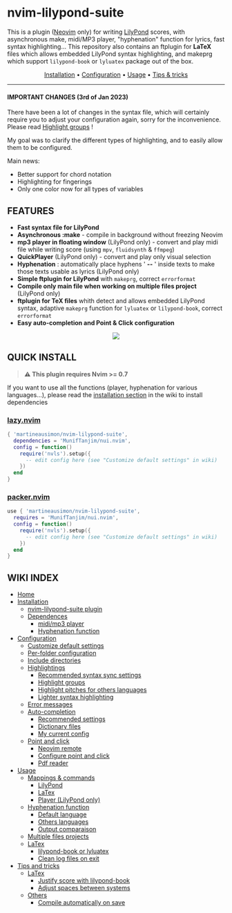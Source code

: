 # nvim-lilypond-suite

This is a plugin ([Neovim](https://github.com/neovim/neovim) only) for writing [LilyPond](https://lilypond.org/index.html) scores, with asynchronous make, midi/MP3 player, "hyphenation" function for lyrics, fast syntax highlighting... This repository also contains an ftplugin for **LaTeX** files which allows embedded LilyPond syntax highlighting, and makeprg which support `lilypond-book` or `lyluatex` package out of the box.

<p align=center>
   <a href="https://github.com/martineausimon/nvim-lilypond-suite/wiki/1.-Installation">Installation</a> • <a href="https://github.com/martineausimon/nvim-lilypond-suite/wiki/2.-Configuration">Configuration</a> • <a href="https://github.com/martineausimon/nvim-lilypond-suite/wiki/3.-Usage">Usage</a> • <a href="https://github.com/martineausimon/nvim-lilypond-suite/wiki/4.-Tips-and-tricks">Tips & tricks</a>
</p>

---

#### IMPORTANT CHANGES (3rd of Jan 2023)

There have been a lot of changes in the syntax file, which will certainly require you to adjust your configuration again, sorry for the inconvenience. Please read [Highlight groups](https://github.com/martineausimon/nvim-lilypond-suite/wiki/2.-Configuration#highlight-groups) !

My goal was to clarify the different types of highlighting, and to easily allow them to be configured.

Main news:

* Better support for chord notation
* Highlighting for fingerings
* Only one color now for all types of variables

## FEATURES

* **Fast syntax file for LilyPond**
* **Asynchronous :make** - compile in background without freezing Neovim
* **mp3 player in floating window** (LilyPond only) - convert and play midi file while writing score (using `mpv`, `fluidsynth` & `ffmpeg`)
* **QuickPlayer** (LilyPond only) - convert and play only visual selection
* **Hyphenation** : automatically place hyphens ' **--** ' inside texts to make those texts usable as lyrics (LilyPond only)
* **Simple ftplugin for LilyPond** with `makeprg`, correct `errorformat`
* **Compile only main file when working on multiple files project** (LilyPond only)
* **ftplugin for TeX files** whith detect and allows embedded LilyPond syntax, adaptive `makeprg` function for `lyluatex` or `lilypond-book`, correct `errorformat`
* **Easy auto-completion and Point & Click configuration**

<p align="center">
<img src="https://user-images.githubusercontent.com/89019438/191845626-4ba6224c-46c3-484f-a355-5cf10a66889f.png">
</p>

## QUICK INSTALL

> **⚠ This plugin requires Nvim >= 0.7**

If you want to use all the functions (player, hyphenation for various languages...), please read the [installation section](https://github.com/martineausimon/nvim-lilypond-suite/wiki/1.-Installation) in the wiki to install dependencies

### [lazy.nvim](https://github.com/folke/lazy.nvim)

```lua 
{ 'martineausimon/nvim-lilypond-suite',
  dependencies = 'MunifTanjim/nui.nvim',
  config = function()
    require('nvls').setup({
      -- edit config here (see "Customize default settings" in wiki)
    })
  end
}
```

### [packer.nvim](https://github.com/wbthomason/packer.nvim)

```lua 
use { 'martineausimon/nvim-lilypond-suite',
  requires = 'MunifTanjim/nui.nvim',
  config = function()
    require('nvls').setup({
      -- edit config here (see "Customize default settings" in wiki)
    })
  end
}
```

## WIKI INDEX

* [Home](https://github.com/martineausimon/nvim-lilypond-suite/wiki)
* [Installation](https://github.com/martineausimon/nvim-lilypond-suite/wiki/1.-Installation)
  * [nvim-lilypond-suite plugin](https://github.com/martineausimon/nvim-lilypond-suite/wiki/1.-Installation#nvim-lilypond-suite-plugin)
  * [Dependences](https://github.com/martineausimon/nvim-lilypond-suite/wiki/1.-Installation#dependences)
    * [midi/mp3 player](https://github.com/martineausimon/nvim-lilypond-suite/wiki/1.-Installation#midimp3-player)
    * [Hyphenation function](https://github.com/martineausimon/nvim-lilypond-suite/wiki/1.-Installation#hyphenation-function)
* [Configuration](https://github.com/martineausimon/nvim-lilypond-suite/wiki/2.-Configuration)
  * [Customize default settings](https://github.com/martineausimon/nvim-lilypond-suite/wiki/2.-Configuration#customize-default-settings)
  * [Per-folder configuration](https://github.com/martineausimon/nvim-lilypond-suite/wiki/2.-Configuration#per-folder-configuration)
  * [Include directories](https://github.com/martineausimon/nvim-lilypond-suite/wiki/2.-Configuration#include-directories)
  * [Highlightings](https://github.com/martineausimon/nvim-lilypond-suite/wiki/2.-Configuration#highlightings)
    * [Recommended syntax sync settings](https://github.com/martineausimon/nvim-lilypond-suite/wiki/2.-Configuration#recommended-syntax-sync-settings)
    * [Highlight groups](https://github.com/martineausimon/nvim-lilypond-suite/wiki/2.-Configuration#highlight-groups)
    * [Highlight pitches for others languages](https://github.com/martineausimon/nvim-lilypond-suite/wiki/2.-Configuration#highlight-pitches-for-others-languages)
    * [Lighter syntax highlighting](https://github.com/martineausimon/nvim-lilypond-suite/wiki/2.-Configuration#lighter-syntax-highlighting)
  * [Error messages](https://github.com/martineausimon/nvim-lilypond-suite/wiki/2.-Configuration#error-messages)
  * [Auto-completion](https://github.com/martineausimon/nvim-lilypond-suite/wiki/2.-Configuration#auto-completion)
    * [Recommended settings](https://github.com/martineausimon/nvim-lilypond-suite/wiki/2.-Configuration#recommended-settings)
    * [Dictionary files](https://github.com/martineausimon/nvim-lilypond-suite/wiki/2.-Configuration#dictionary-files)
    * [My current config](https://github.com/martineausimon/nvim-lilypond-suite/wiki/2.-Configuration#my-current-config)
  * [Point and click](https://github.com/martineausimon/nvim-lilypond-suite/wiki/2.-Configuration#point-and-click)
    * [Neovim remote](https://github.com/martineausimon/nvim-lilypond-suite/wiki/2.-Configuration#neovim-remote)
    * [Configure point and click](https://github.com/martineausimon/nvim-lilypond-suite/wiki/2.-Configuration#configure-the-point-and-click)
    * [Pdf reader](https://github.com/martineausimon/nvim-lilypond-suite/wiki/2.-Configuration#pdf-reader)
* [Usage](https://github.com/martineausimon/nvim-lilypond-suite/wiki/3.-Usage)
  * [Mappings & commands](https://github.com/martineausimon/nvim-lilypond-suite/wiki/3.-Usage#mappings--commands)
    * [LilyPond](https://github.com/martineausimon/nvim-lilypond-suite/wiki/3.-Usage#lilypond)
    * [LaTex](https://github.com/martineausimon/nvim-lilypond-suite/wiki/3.-Usage#latex)
    * [Player (LilyPond only)](https://github.com/martineausimon/nvim-lilypond-suite/wiki/3.-Usage#player-mappings-lilypond-only)
  * [Hyphenation function](https://github.com/martineausimon/nvim-lilypond-suite/wiki/3.-Usage#hyphenation-function)
    * [Default language](https://github.com/martineausimon/nvim-lilypond-suite/wiki/3.-Usage#default-language)
    * [Others languages](https://github.com/martineausimon/nvim-lilypond-suite/wiki/3.-Usage#other-languages)
    * [Output comparaison](https://github.com/martineausimon/nvim-lilypond-suite/wiki/3.-Usage#outputs-comparaison)
  * [Multiple files projects](https://github.com/martineausimon/nvim-lilypond-suite/wiki/3.-Usage#multiple-files-projects)
  * [LaTex](https://github.com/martineausimon/nvim-lilypond-suite/wiki/3.-Usage#latex-1)
    * [lilypond-book or lyluatex](https://github.com/martineausimon/nvim-lilypond-suite/wiki/3.-Usage#lilypond-book-or-lyluatex)
    * [Clean log files on exit](https://github.com/martineausimon/nvim-lilypond-suite/wiki/3.-Usage#clean-log-files-on-exit)
* [Tips and tricks](https://github.com/martineausimon/nvim-lilypond-suite/wiki/4.-Tips-and-tricks)
  * [LaTex](https://github.com/martineausimon/nvim-lilypond-suite/wiki/4.-Tips-and-tricks#latex)
    * [Justify score with lilypond-book](https://github.com/martineausimon/nvim-lilypond-suite/wiki/4.-Tips-and-tricks#justify-score-with-lilypond-book)
    * [Adjust spaces between systems](https://github.com/martineausimon/nvim-lilypond-suite/wiki/4.-Tips-and-tricks#adjust-spaces-between-systems)
  * [Others](https://github.com/martineausimon/nvim-lilypond-suite/wiki/4.-Tips-and-tricks#others)
    * [Compile automatically on save](https://github.com/martineausimon/nvim-lilypond-suite/wiki/4.-Tips-and-tricks#compile-automatically-on-save)
